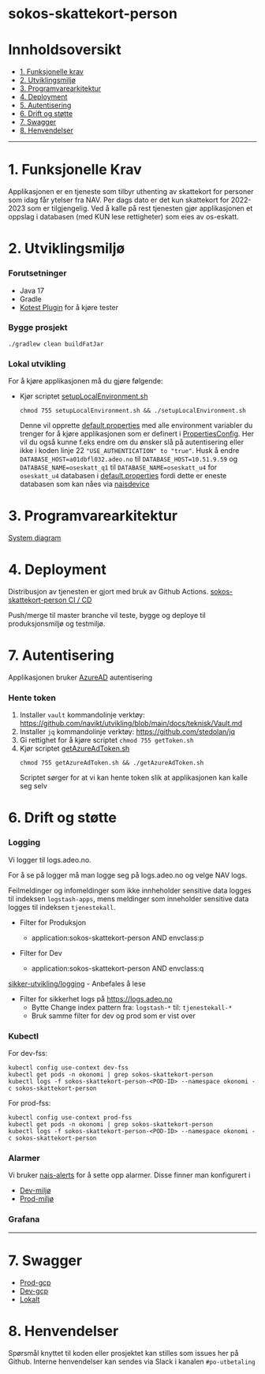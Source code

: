 # sokos-skattekort-person

# Innholdsoversikt
* [1. Funksjonelle krav](#1-funksjonelle-krav)
* [2. Utviklingsmiljø](#2-utviklingsmiljø)
* [3. Programvarearkitektur](#3-programvarearkitektur)
* [4. Deployment](#4-deployment)
* [5. Autentisering](#5-autentisering)
* [6. Drift og støtte](#6-drift-og-støtte)
* [7. Swagger](#7-swagger)
* [8. Henvendelser](#8-henvendelser)
---

# 1. Funksjonelle Krav
Applikasjonen er en tjeneste som tilbyr uthenting av skattekort for personer som idag får ytelser fra NAV.
Per dags dato er det kun skattekort for 2022-2023 som er tilgjengelig.
Ved å kalle på rest tjenesten gjør applikasjonen et oppslag i databasen (med KUN lese rettigheter) som eies av os-eskatt.

# 2. Utviklingsmiljø
### Forutsetninger
* Java 17
* Gradle
* [Kotest Plugin](https://plugins.jetbrains.com/plugin/14080-kotest) for å kjøre tester

### Bygge prosjekt
`./gradlew clean buildFatJar`

### Lokal utvikling
For å kjøre applikasjonen må du gjøre følgende:
-  Kjør scriptet [setupLocalEnvironment.sh](setupLocalEnvironment.sh)
      ```
      chmod 755 setupLocalEnvironment.sh && ./setupLocalEnvironment.sh
      ```
   Denne vil opprette [default.properties](defaults.properties) med alle environment variabler du trenger for å kjøre applikasjonen som er definert i [PropertiesConfig](src/main/kotlin/no/nav/sokos/skattekort.person/config/PropertiesConfig.kt).
   Her vil du også kunne f.eks endre om du ønsker slå på autentisering eller ikke i koden linje 22 `"USE_AUTHENTICATION" to "true"`.
   Husk å endre `DATABASE_HOST=a01dbfl032.adeo.no` til `DATABASE_HOST=10.51.9.59` og `DATABASE_NAME=oseskatt_q1` til `DATABASE_NAME=oseskatt_u4` for `oseskatt_u4` databasen i [default.properties](defaults.properties) fordi dette er eneste databasen som kan nåes via [naisdevice](https://docs.nais.io/device/?h=naisdevice)

# 3. Programvarearkitektur
[System diagram](./dokumentasjon/system-diagram.md)

# 4. Deployment
Distribusjon av tjenesten er gjort med bruk av Github Actions.
[sokos-skattekort-person CI / CD](https://github.com/navikt/sokos-skattekort-person/actions)

Push/merge til master branche vil teste, bygge og deploye til produksjonsmiljø og testmiljø.

# 7. Autentisering
Applikasjonen bruker [AzureAD](https://docs.nais.io/security/auth/azure-ad/) autentisering

### Hente token
1. Installer `vault` kommandolinje verktøy: https://github.com/navikt/utvikling/blob/main/docs/teknisk/Vault.md
2. Installer `jq` kommandolinje verktøy: https://github.com/stedolan/jq
3. Gi rettighet for å kjøre scriptet `chmod 755 getToken.sh`
4. Kjør scriptet [getAzureAdToken.sh](getAzureAdToken.sh)
      ```
      chmod 755 getAzureAdToken.sh && ./getAzureAdToken.sh
      ```
   Scriptet sørger for at vi kan hente token slik at applikasjonen kan kalle seg selv
   
# 6. Drift og støtte

### Logging
Vi logger til logs.adeo.no.

For å se på logger må man logge seg på logs.adeo.no og velge NAV logs.

Feilmeldinger og infomeldinger som ikke innheholder sensitive data logges til indeksen `logstash-apps`, mens meldinger som inneholder sensitive data logges til indeksen `tjenestekall`.

- Filter for Produksjon
   * application:sokos-skattekort-person AND envclass:p

- Filter for Dev
   * application:sokos-skattekort-person AND envclass:q

[sikker-utvikling/logging](https://sikkerhet.nav.no/docs/sikker-utvikling/logging) - Anbefales å lese
- Filter for sikkerhet logs på https://logs.adeo.no
   * Bytte Change index pattern fra: `logstash-*` til: `tjenestekall-*`
   * Bruk samme filter for dev og prod som er vist over
  
### Kubectl
For dev-fss:
```shell script
kubectl config use-context dev-fss
kubectl get pods -n okonomi | grep sokos-skattekort-person
kubectl logs -f sokos-skattekort-person-<POD-ID> --namespace okonomi -c sokos-skattekort-person
```

For prod-fss:
```shell script
kubectl config use-context prod-fss
kubectl get pods -n okonomi | grep sokos-skattekort-person
kubectl logs -f sokos-skattekort-person-<POD-ID> --namespace okonomi -c sokos-skattekort-person
```

### Alarmer
Vi bruker [nais-alerts](https://doc.nais.io/observability/alerts) for å sette opp alarmer. Disse finner man konfigurert i 
- [Dev-miljø](.nais/alerterator-dev.yaml)
- [Prod-miljø](.nais/alerterator-prod.yaml)

### Grafana

---

# 7. Swagger
- [Prod-gcp](https://sokos-skattekort-person.intern.nav.no/api/v1/docs)
- [Dev-gcp](https://sokos-skattekort-person.dev.intern.nav.no/api/v1/docs)
- [Lokalt](http://0.0.0.0:8080/api/v1/docs)

# 8. Henvendelser
Spørsmål knyttet til koden eller prosjektet kan stilles som issues her på Github.
Interne henvendelser kan sendes via Slack i kanalen `#po-utbetaling`


